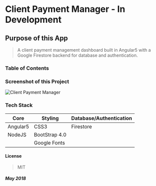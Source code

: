 # Client Payment Manager - **In Development**

## Purpose of this App

>A client payment management dashboard built in Angular5 with a Google Firestore backend for database and authentication.

### Table of Contents

### Screenshot of this Project

![Client Payment Manager](https://raw.github.com/captnwalker/client-payment-manager/master/screenshots/coming-soon.jpg "Client Payment Manager")

### Tech Stack

| Core | Styling | Database/Authentication |
| ---- | ------- | ------- |
| Angular5 | CSS3 | Firestore |
| NodeJS | BootStrap 4.0 | |
| | Google Fonts |   |   |

#### License

>MIT

##### *May 2018*